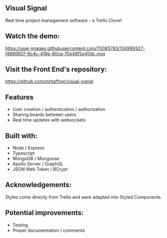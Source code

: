 ## Visual Signal

Real time project management software - a Trello Clone!

## Watch the demo:

https://user-images.githubusercontent.com/70085763/134999327-f4890607-6c4c-419e-80ca-70e48f5e40dc.mov

## Visit the Front End's repository:

https://github.com/mrhaffner/visual-signal

## Features
- User creation / authentication / authorization
- Sharing boards between users
- Real time updates with websockets

## Built with:
* Node / Express
* Typescript
* MongoDB / Mongoose
* Apollo Server / GraphQL
* JSON Web Token / BCrypt

## Acknowledgements:

Styles come directly from Trello and were adapted into Styled Components.

## Potential improvements:

- Testing
- Proper documentation / comments
